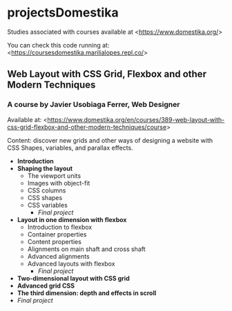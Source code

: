 # projectsDomestika
Studies associated with courses available at &lt;https://www.domestika.org/&gt;

You can check this code running at: &lt;https://coursesdomestika.marilialopes.repl.co/&gt; 

## Web Layout with CSS Grid, Flexbox and other Modern Techniques
### A course by Javier Usobiaga Ferrer, Web Designer
Available at: &lt;https://www.domestika.org/en/courses/389-web-layout-with-css-grid-flexbox-and-other-modern-techniques/course&gt;

Content: discover new grids and other ways of designing a website with CSS Shapes, variables, and parallax effects. 
* __Introduction__
* __Shaping the layout__
  * The viewport units
  * Images with object-fit
  * CSS columns
  * CSS shapes
  * CSS variables
    * _Final project_
* __Layout in one dimension with flexbox__
  * Introduction to flexbox
  * Container properties
  * Content properties
  * Alignments on main shaft and cross shaft
  * Advanced alignments
  * Advanced layouts with flexbox
    * _Final project_
* __Two-dimensional layout with CSS grid__
* __Advanced grid CSS__
* __The third dimension: depth and effects in scroll__
* _Final project_